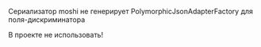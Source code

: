 Сериализатор moshi не генерирует PolymorphicJsonAdapterFactory для поля-дискриминатора

В проекте не использовать!